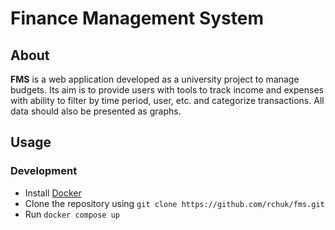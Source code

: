 # Finance Management System

## About

**FMS** is a web application developed as a university project to manage budgets.
Its aim is to provide users with tools to track income and expenses with ability to
filter by time period, user, etc. and categorize transactions. All data should also
be presented as graphs.

## Usage

### Development
- Install [Docker](https://www.docker.com/)
- Clone the repository using `git clone https://github.com/rchuk/fms.git`
- Run `docker compose up`
